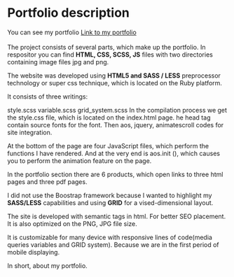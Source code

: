 <h1>Portfolio description</h1>
You can see my portfolio  <a href="https://mirkogitdata.github.io">Link to my portfolio</a>
<br>
<br>
The project consists of several parts, which make up the portfolio.
In respositor you can find <b>HTML, CSS, SCSS, JS</b> files with two directories containing image files jpg and png.

The website was developed using <b>HTML5 and SASS / LESS</b> preprocessor technology or super css technique, which is located on the Ruby platform.

It consists of three writings:

style.scss variable.scss grid_system.scss In the compilation process we get the style.css file, which is located on the index.html page. he head tag contain source fonts for the font. Then aos, jquery, animatescroll codes for site integration.

At the bottom of the page are four JavaScript files, which perform the functions I have rendered. And at the very end is aos.init (), which causes you to perform the animation feature on the page.

In the portfolio section there are 6 products, which open links to three html pages and three pdf pages.

I did not use the Boostrap framework because I wanted to highlight my <b>SASS/LESS</b> capabilities and using <b>GRID</b> for a vised-dimensional layout.

The site is developed with semantic tags in html. For better SEO placement. It is also optimized on the PNG, JPG file size.

It is customizable for many device with responsive lines of code(media queries variables and GRID system). Because we are in the first period of mobile displaying.

In short, about my portfolio.
